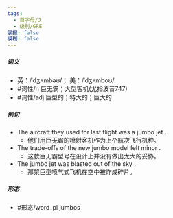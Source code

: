 ```yaml
---
tags:
  - 首字母/J
  - 级别/GRE
掌握: false
模糊: false
---
```

##### 词义
- 英：/ˈdʒʌmbəʊ/； 美：/ˈdʒʌmboʊ/
- #词性/n  巨无霸；大型客机(尤指波音747)
- #词性/adj  巨型的；特大的；巨大的
##### 例句
- The aircraft they used for last flight was a jumbo jet .
	- 他们用巨无霸的喷射客机作为上个航次飞行机种。
- The trade-offs of the new jumbo model felt minor .
	- 这款巨无霸型号在设计上并没有做出太大的妥协。
- The jumbo jet was blasted out of the sky .
	- 那架巨型喷气式飞机在空中被炸成碎片。
##### 形态
- #形态/word_pl jumbos
